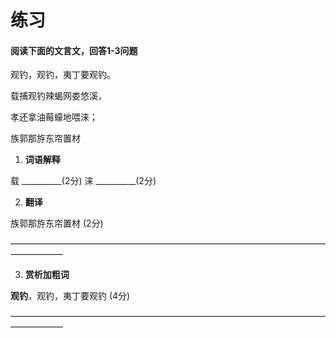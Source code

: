 # 练习

#### 阅读下面的文言文，回答1-3问题

观钓，观钓，夷丁要观钓。

载捕观钓辣蝎网娄悠溪，

孝还拿油莓蠔地喂涞；

族郭那斿东帘置材

1. **词语解释**

载 __________(2分) 涞 __________(2分)

2. **翻译**

族郭那斿东帘置材 (2分)

——————————————————————————————————————————

3. **赏析加粗词**

**观钓**，观钓，夷丁要观钓 (4分)

——————————————————————————————————————————
